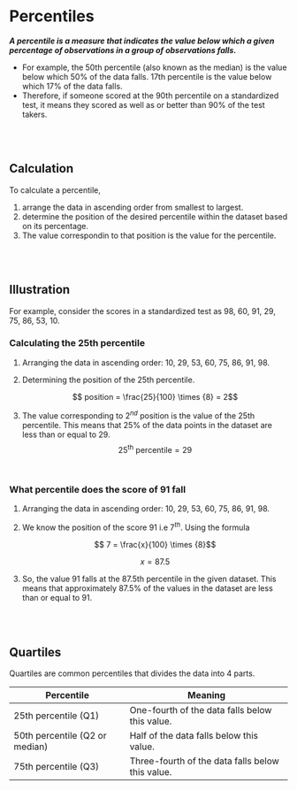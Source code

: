 <style TYPE="text/css">
code.has-jax {font: inherit; font-size: 100%; background: inherit; border: inherit;}
</style>
<script type="text/x-mathjax-config">
MathJax.Hub.Config({
    tex2jax: {
        inlineMath: [['$','$'], ['\\(','\\)']],
        skipTags: ['script', 'noscript', 'style', 'textarea', 'pre'] // removed 'code' entry
    }
});
MathJax.Hub.Queue(function() {
    var all = MathJax.Hub.getAllJax(), i;
    for(i = 0; i < all.length; i += 1) {
        all[i].SourceElement().parentNode.className += ' has-jax';
    }
});
</script>
<script type="text/javascript" src="https://cdnjs.cloudflare.com/ajax/libs/mathjax/2.7.4/MathJax.js?config=TeX-AMS_HTML-full"></script>

# Percentiles

**_A percentile is a measure that indicates the value below which a given percentage of observations in a group of observations falls._**

- For example, the 50th percentile (also known as the median) is the value below which 50% of the data falls. 17th percentile is the value below which 17% of the data falls.
- Therefore, if someone scored at the 90th percentile on a standardized test, it means they scored as well as or better than 90% of the test takers.

<br>
<br>

## Calculation

To calculate a percentile,

1. arrange the data in ascending order from smallest to largest.
2. determine the position of the desired percentile within the dataset based on its percentage.
3. The value correspondin to that position is the value for the percentile.

<br>
<br>

## Illustration

For example, consider the scores in a standardized test as 98, 60, 91, 29, 75, 86, 53, 10.

### Calculating the 25th percentile

1. Arranging the data in ascending order: 10, 29, 53, 60, 75, 86, 91, 98.
2. Determining the position of the 25th percentile.

   $$ position = \frac{25}{100} \times {8} = 2$$

3. The value corresponding to $2 ^{nd}$ position is the value of the 25th percentile. This means that 25% of the data points in the dataset are less than or equal to 29.
   $$25^{\text{th}} \text{ percentile} = 29$$

<br>

### What percentile does the score of 91 fall

1. Arranging the data in ascending order: 10, 29, 53, 60, 75, 86, 91, 98.
2. We know the position of the score 91 i.e $7 ^ {th}$. Using the formula

   $$ 7 = \frac{x}{100} \times {8}$$

   $$ x = 87.5$$

3. So, the value 91 falls at the 87.5th percentile in the given dataset. This means that approximately 87.5% of the values in the dataset are less than or equal to 91.

<br>
<br>

## Quartiles

Quartiles are common percentiles that divides the data into 4 parts.

| Percentile                     | Meaning                                          |
| ------------------------------ | ------------------------------------------------ |
| 25th percentile (Q1)           | One-fourth of the data falls below this value.   |
| 50th percentile (Q2 or median) | Half of the data falls below this value.         |
| 75th percentile (Q3)           | Three-fourth of the data falls below this value. |
